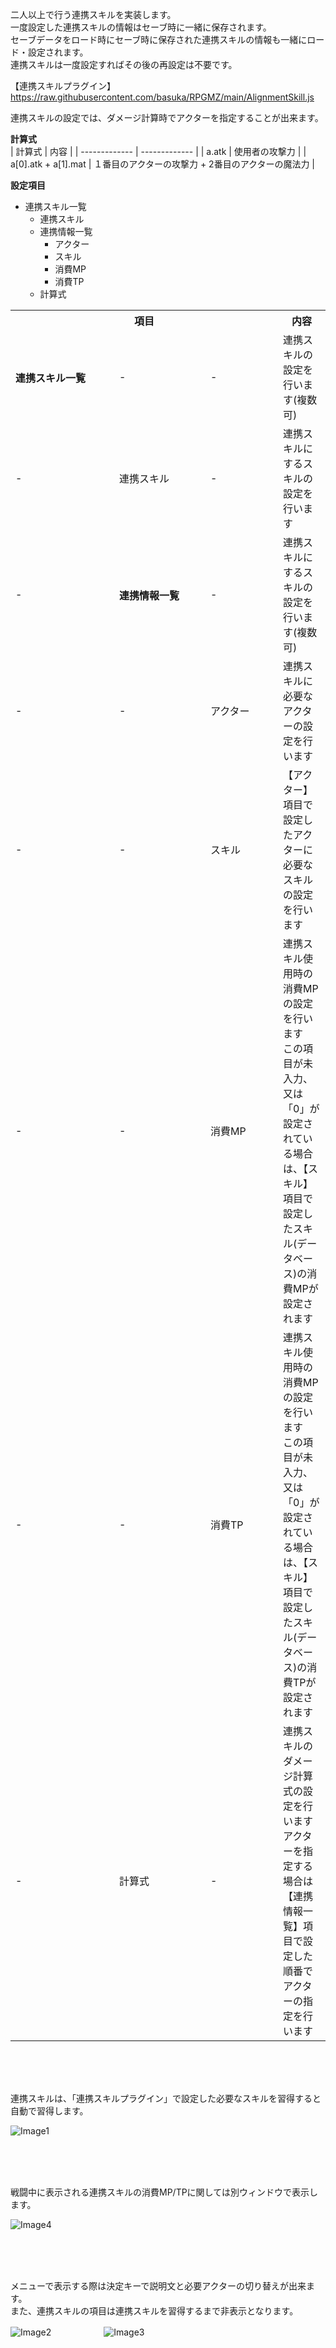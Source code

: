 二人以上で行う連携スキルを実装します。</br>
一度設定した連携スキルの情報はセーブ時に一緒に保存されます。</br>
セーブデータをロード時にセーブ時に保存された連携スキルの情報も一緒にロード・設定されます。</br>
連携スキルは一度設定すればその後の再設定は不要です。</br>

【連携スキルプラグイン】</br>
https://raw.githubusercontent.com/basuka/RPGMZ/main/AlignmentSkill.js</br>


連携スキルの設定では、ダメージ計算時でアクターを指定することが出来ます。</br>

<B>計算式</B></br>
| 計算式 | 内容 |
| ------------- | ------------- |
| a.atk | 使用者の攻撃力 |
| a[0].atk + a[1].mat | １番目のアクターの攻撃力 + 2番目のアクターの魔法力 |


<B>設定項目</B></br>

- 連携スキル一覧
  - 連携スキル
  - 連携情報一覧
    - アクター
    - スキル
    - 消費MP
    - 消費TP
  - 計算式

<table>
  <tr>
    <th colspan=3>項目</th>
    <th>内容</th>
  </tr>
  <tr>
    <td width="150"><H4>連携スキル一覧</H4></td>
    <td width="130">-</td>
    <td width="100">-</td>
    <td>連携スキルの設定を行います(複数可)</td>
  </tr>
  <tr>
    <td>-</td>
    <td>連携スキル</td>
    <td>-</td>
    <td>連携スキルにするスキルの設定を行います</td>
  </tr>
  <tr>
    <td>-</td>
    <td><H4>連携情報一覧</H4></td>
    <td>-</td>
    <td>連携スキルにするスキルの設定を行います(複数可)</td>
  </tr>
  <tr>
    <td>-</td>
    <td>-</td>
    <td>アクター</td>
    <td>連携スキルに必要なアクターの設定を行います</td>
  </tr>
  <tr>
    <td>-</td>
    <td>-</td>
    <td>スキル</td>
    <td>【アクター】項目で設定したアクターに必要なスキルの設定を行います</td>
  </tr>
  <tr>
    <td>-</td>
    <td>-</td>
    <td>消費MP</td>
    <td>連携スキル使用時の消費MPの設定を行います</br>
        この項目が未入力、又は「0」が設定されている場合は、【スキル】項目で設定したスキル(データベース)の消費MPが設定されます</td>
  </tr>
  <tr>
    <td>-</td>
    <td>-</td>
    <td>消費TP</td>
    <td>連携スキル使用時の消費MPの設定を行います</br>
        この項目が未入力、又は「0」が設定されている場合は、【スキル】項目で設定したスキル(データベース)の消費TPが設定されます</td>
  </tr>
  <tr>
    <td>-</td>
    <td>計算式</td>
    <td>-</td>
    <td>連携スキルのダメージ計算式の設定を行います</br>
        アクターを指定する場合は【連携情報一覧】項目で設定した順番でアクターの指定を行います</td>
  </tr>
</table>

</br>
</br>
</br>

連携スキルは、「連携スキルプラグイン」で設定した必要なスキルを習得すると自動で習得します。</br>

![Image1](/AlignmentSkill/image/image1.jpg)</br>

</br>
</br>
</br>

戦闘中に表示される連携スキルの消費MP/TPに関しては別ウィンドウで表示します。</br>

![Image4](/AlignmentSkill/image/image4.jpg)</br>

</br>
</br>
</br>

メニューで表示する際は決定キーで説明文と必要アクターの切り替えが出来ます。</br>
また、連携スキルの項目は連携スキルを習得するまで非表示となります。</br>

![Image2](/AlignmentSkill/image/image2.jpg)　　　　　　![Image3](/AlignmentSkill/image/image3.jpg)

